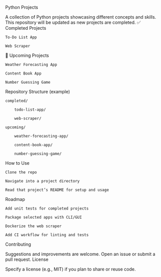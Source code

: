 Python Projects

A collection of Python projects showcasing different concepts and skills. This repository will be updated as new projects are completed.
✅ Completed Projects

    To-Do List App

    Web Scraper

🚧 Upcoming Projects

    Weather Forecasting App

    Content Book App

    Number Guessing Game

Repository Structure (example)

    completed/

        todo-list-app/

        web-scraper/

    upcoming/

        weather-forecasting-app/

        content-book-app/

        number-guessing-game/

How to Use

    Clone the repo

    Navigate into a project directory

    Read that project’s README for setup and usage

Roadmap

    Add unit tests for completed projects

    Package selected apps with CLI/GUI

    Dockerize the web scraper

    Add CI workflow for linting and tests

Contributing

Suggestions and improvements are welcome. Open an issue or submit a pull request.
License

Specify a license (e.g., MIT) if you plan to share or reuse code.
